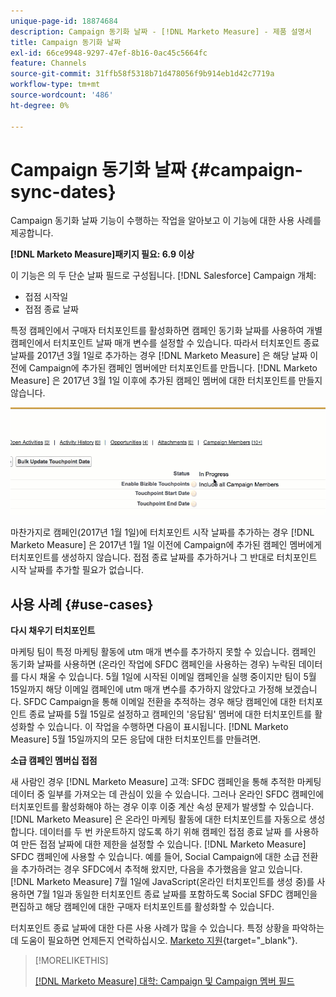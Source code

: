 ```yaml
---
unique-page-id: 18874684
description: Campaign 동기화 날짜 - [!DNL Marketo Measure] - 제품 설명서
title: Campaign 동기화 날짜
exl-id: 66ce9948-9297-47ef-8b16-0ac45c5664fc
feature: Channels
source-git-commit: 31ffb58f5318b71d478056f9b914eb1d42c7719a
workflow-type: tm+mt
source-wordcount: '486'
ht-degree: 0%

---
```


# Campaign 동기화 날짜 {#campaign-sync-dates}

Campaign 동기화 날짜 기능이 수행하는 작업을 알아보고 이 기능에 대한 사용 사례를 제공합니다.

**[!DNL Marketo Measure]패키지 필요: 6.9 이상**

이 기능은 의 두 단순 날짜 필드로 구성됩니다. [!DNL Salesforce] Campaign 개체:

* 접점 시작일
* 접점 종료 날짜

특정 캠페인에서 구매자 터치포인트를 활성화하면 캠페인 동기화 날짜를 사용하여 개별 캠페인에서 터치포인트 날짜 매개 변수를 설정할 수 있습니다. 따라서 터치포인트 종료 날짜를 2017년 3월 1일로 추가하는 경우 [!DNL Marketo Measure] 은 해당 날짜 이전에 Campaign에 추가된 캠페인 멤버에만 터치포인트를 만듭니다. [!DNL Marketo Measure] 은 2017년 3월 1일 이후에 추가된 캠페인 멤버에 대한 터치포인트를 만들지 않습니다.

![](assets/1.gif)

마찬가지로 캠페인(2017년 1월 1일)에 터치포인트 시작 날짜를 추가하는 경우 [!DNL Marketo Measure] 은 2017년 1월 1일 이전에 Campaign에 추가된 캠페인 멤버에게 터치포인트를 생성하지 않습니다. 접점 종료 날짜를 추가하거나 그 반대로 터치포인트 시작 날짜를 추가할 필요가 없습니다.

## 사용 사례 {#use-cases}

**다시 채우기 터치포인트**

마케팅 팀이 특정 마케팅 활동에 utm 매개 변수를 추가하지 못할 수 있습니다. 캠페인 동기화 날짜를 사용하면 (온라인 작업에 SFDC 캠페인을 사용하는 경우) 누락된 데이터를 다시 채울 수 있습니다. 5월 1일에 시작된 이메일 캠페인을 실행 중이지만 팀이 5월 15일까지 해당 이메일 캠페인에 utm 매개 변수를 추가하지 않았다고 가정해 보겠습니다. SFDC Campaign을 통해 이메일 전환을 추적하는 경우 해당 캠페인에 대한 터치포인트 종료 날짜를 5월 15일로 설정하고 캠페인의 &#39;응답됨&#39; 멤버에 대한 터치포인트를 활성화할 수 있습니다. 이 작업을 수행하면 다음이 표시됩니다. [!DNL Marketo Measure] 5월 15일까지의 모든 응답에 대한 터치포인트를 만들려면.

**소급 캠페인 멤버십 접점**

새 사람인 경우 [!DNL Marketo Measure] 고객: SFDC 캠페인을 통해 추적한 마케팅 데이터 중 일부를 가져오는 데 관심이 있을 수 있습니다. 그러나 온라인 SFDC 캠페인에 터치포인트를 활성화해야 하는 경우 이후 이중 계산 속성 문제가 발생할 수 있습니다. [!DNL Marketo Measure] 은 온라인 마케팅 활동에 대한 터치포인트를 자동으로 생성합니다. 데이터를 두 번 카운트하지 않도록 하기 위해 캠페인 접점 종료 날짜 를 사용하여 만든 접점 날짜에 대한 제한을 설정할 수 있습니다. [!DNL Marketo Measure] SFDC 캠페인에 사용할 수 있습니다. 예를 들어, Social Campaign에 대한 소급 전환을 추가하려는 경우 SFDC에서 추적해 왔지만, 다음을 추가했음을 알고 있습니다. [!DNL Marketo Measure] 7월 1일에 JavaScript(온라인 터치포인트를 생성 중)를 사용하면 7월 1일과 동일한 터치포인트 종료 날짜를 포함하도록 Social SFDC 캠페인을 편집하고 해당 캠페인에 대한 구매자 터치포인트를 활성화할 수 있습니다.

터치포인트 종료 날짜에 대한 다른 사용 사례가 많을 수 있습니다. 특정 상황을 파악하는 데 도움이 필요하면 언제든지 연락하십시오. [Marketo 지원](https://nation.marketo.com/t5/support/ct-p/Support){target="_blank"}.

>[!MORELIKETHIS]
>
>[[!DNL Marketo Measure] 대학: Campaign 및 Campaign 멤버 필드](https://learn.bizible.com/2-bizible-customization/137720https://universityonline.marketo.com/courses/bizible-fundamentals-channel-management/#/page/5c63007334d9f0367662b758)
